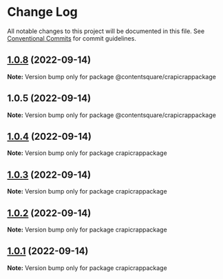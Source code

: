 # Change Log

All notable changes to this project will be documented in this file.
See [Conventional Commits](https://conventionalcommits.org) for commit guidelines.

## [1.0.8](https://cs-github.com/qchouleur-cs/lerna-publish-test/compare/@contentsquare/crapicrappackage@1.0.5...@contentsquare/crapicrappackage@1.0.8) (2022-09-14)

**Note:** Version bump only for package @contentsquare/crapicrappackage

## 1.0.5 (2022-09-14)

**Note:** Version bump only for package @contentsquare/crapicrappackage

## [1.0.4](https://cs-github.com/qchouleur-cs/lerna-publish-test/compare/crapicrappackage@1.0.3...crapicrappackage@1.0.4) (2022-09-14)

**Note:** Version bump only for package crapicrappackage

## [1.0.3](https://cs-github.com/qchouleur-cs/lerna-publish-test/compare/crapicrappackage@1.0.2...crapicrappackage@1.0.3) (2022-09-14)

**Note:** Version bump only for package crapicrappackage

## [1.0.2](https://cs-github.com/qchouleur-cs/lerna-publish-test/compare/crapicrappackage@1.0.0...crapicrappackage@1.0.2) (2022-09-14)

**Note:** Version bump only for package crapicrappackage

## [1.0.1](https://cs-github.com/qchouleur-cs/lerna-publish-test/compare/crapicrappackage@1.0.0...crapicrappackage@1.0.1) (2022-09-14)

**Note:** Version bump only for package crapicrappackage
